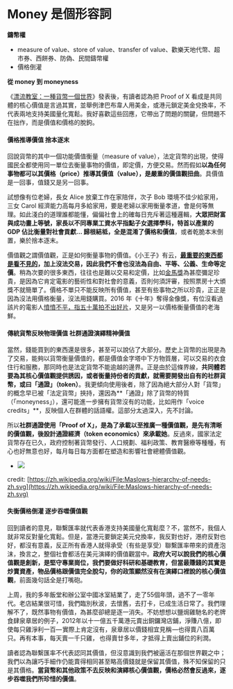 # Money 是個形容詞

**鑄幣權**

* measure of value、store of value、transfer of value、歡樂天地代幣、超市券、西餅券、防偽、民間鑄幣權
* 價格倒灌



**從 money 到 moneyness**

《[漂流教室：一種貨幣一個世界](https://matters.news/@ckxpress/%E6%BC%82%E6%B5%81%E6%95%99%E5%AE%A4-%E4%B8%80%E7%A8%AE%E8%B2%A8%E5%B9%A3%E4%B8%80%E5%80%8B%E4%B8%96%E7%95%8C-zdpuB2RUF5qZpGjMfBMsHD37AWTg863XskHo3hMriGXPGV61s)》發表後，有讀者認為把 Proof of X 看成是共同體的核心價值是言過其實，並舉例津巴布韋人用美金，或港元鎖定美金兌換率，不代表兩地支持美國量化寬鬆。我好喜歡這些回應，它帶出了問題的關鍵，但問題不在拙作，而是價值和價格的脫鉤。

#### 價格推導價值 捨本逐末

回說貨幣的其中一個功能價值衡量（measure of value），法定貨幣的出現，使得國民全都使用同一單位去衡量事物的價值，即定價，方便交易。然而假如**以為任何事物都可以其價格（price）推導其價值（value），是嚴重的價值觀扭曲**。具價值是一回事，值錢又是另一回事。

試想像有位老婦，長女 Alice 放棄工作在家陪伴，次子 Bob 環境不佳少給家用，三女 Carol 經濟能力高每月多給家用，要是老婦以家用衡量孝道，會是何等無理。如此淺白的道理誰都能懂，偏偏社會上的確每日充斥著這種邏輯，**大眾把財富與成功畫上等號，家長以不同專業工資水平指點子女選擇學科，特首以產業的 GDP 佔比衡量對社會貢獻… 歸根結柢，全是混淆了價格和價值**，或者乾脆本末倒置，樂於捨本逐末。

價值觀之謂價值觀，正是如何衡量事物的價值。《小王子》有云，[**最重要的東西都是看不見的**](https://activity.books.com.tw/everylettermatters/sentence/search?keyword=%E5%AE%89%E6%9D%B1%E5%B0%BC%EF%BC%8E%E8%81%96%E4%BF%AE%E4%BC%AF%E9%87%8C)**，加上沒法交易，因此我們不會也沒法為自由、平等、公義、生命等定價**。稍為次要的很多東西，往往也是難以交易和定價，比如[金馬獎](https://www.thenewslens.com/feature/2019-golden-horse-film-festival/127916)為甚麼彌足珍貴，是因為它肯定電影的藝術性和對社會的意義，否則何須評審，按照票房十大頒獎不就簡單了。價格不單只不能反映所有價值，甚至有些事物之所以珍貴，正正是因為沒法用價格衡量，沒法用錢購買。2016 年《十年》奪得金像獎，有位沒看過該片的電影人[憤憤不平，指五十萬拍不出好片](https://news.mingpao.com/ins/%E6%B8%AF%E8%81%9E/article/20160404/s00001/1459772124196/%E7%A8%B1%E6%9C%AA%E7%9C%8B%E9%81%8E%E3%80%8A%E5%8D%81%E5%B9%B4%E3%80%8B-%E9%BB%83%E7%99%BE%E9%B3%B4%E8%A9%95%E7%8D%B2%E7%8D%8E%E6%98%AF%E3%80%8C%E7%AC%91%E8%A9%B1%E3%80%8D-%E3%80%8C%E6%A5%B5%E5%A4%A7%E9%8C%AF%E8%AA%A4%E3%80%8D-%E4%BB%A4%E9%A6%99%E6%B8%AF%E9%9B%BB%E5%BD%B1%E5%80%92%E9%80%80%E5%8D%81%E5%B9%B4)，又是另一以價格衡量價值的老海鮮。

#### 傳統貨幣反映物理價值 社群通證**演繹**精神價值

當然，錢能買到的東西還是很多，甚至可以說佔了大部分。歷史上貨幣的出現是為了交易，能夠以貨幣衡量價值的，都是價值金字塔中下方物質層，可以交易的衣食住行和服務，那同時也是法定貨幣不能逾越的邊界。正是由於這條界線，**共同體若要為其核心價值觀提供誘因，或者衡量持份者的貢獻，就需要開發出自有的社群貨幣，或曰「通證」（token）**。我更傾向使用後者，除了因為絕大部分人對「貨幣」的概念早已被「法定貨幣」挾持，還因為**「通證」除了貨幣的特質（「moneyness」），還可能進一步擁有貨幣沒有的功能，比如用作「voice credits」**，反映個人在群體的話語權。這部分太過深入，先不討論。

所以**社群通證使用「Proof of X」，是為了承載以至推廣一種價值觀，是先有清晰的價值觀，後設計通證經濟（token economics）來承載她**。反過來，國家法定貨幣存在已久，政府控制著貨幣發行、人口規劃、福利政策、教育醫療等種種，有心也好無意也好，每月每日每方面都在塑造和影響社會總體價值觀。

* ![](https://ckxpress.com/wp-content/uploads/sites/8/2020/01/1024px-Maslows-hierarchy-of-needs-zh.svg_.png)

credit: [https://zh.wikipedia.org/wiki/File:Maslows-hierarchy-of-needs-zh.svg](https://zh.wikipedia.org/wiki/File:Maslows-hierarchy-of-needs-zh.svg)

#### **失衡價格倒灌 逐步吞噬價值觀**

回到讀者的意見，聯繫匯率就代表香港支持美國量化寬鬆麼？不，當然不，我個人就非常反對量化寬鬆。但是，當港元要鎖定美元兌換率，我反對也好，港府反對也好，都沒有意義，反正所有香港人就得承受（有些是享受）聯繫匯率帶來的資產泡沫，換言之，整個社會都活在美元演繹的價值觀當中。**政府大可以說我們的核心價值觀是創新，是堅守專業崗位，我們要做好科研和基礎教育，但當最賺錢的其實是炒賣資產，物品價格跟價值完全脫勾，你的政策顯然沒有在演繹口裡說的核心價值觀**，前面幾句話全是打嘴砲。

上周，我的多年飯堂和辦公室中國冰室結業了，走了55個年頭，過不了一零年代。老店結業很可惜，我們臨別秋波，去懷舊，去打卡，已成生活日常了。我們理解不了，既然事物有價值，為甚麼卻總是逐一消失。不妨想想以鹽焗雞馳名的老牌食肆泉章居的例子，2012年以十一億五千萬港元賣出銅鑼灣店鋪，淨賺八億，即使每只雞淨利一百— 實際上肯定沒有，泉章居以價錢相宜見稱 —也得賣八百萬只。再有本事，每天賣一千只雞，  也得賣廿多年，才抵得上賣出鋪位的利潤。

讀者認為聯繫匯率不代表認同其價值，但沒意識到我們被逼活在那個世界觀之中；我們以為讓巧手細作仍能賣得相同甚至略高價錢就是保留其價值，殊不知保留的只是其價格。**當貨幣和其他政策不去反映和演繹核心價值觀，價格必然會反過來，逐步吞噬我們所珍惜的價值**。

